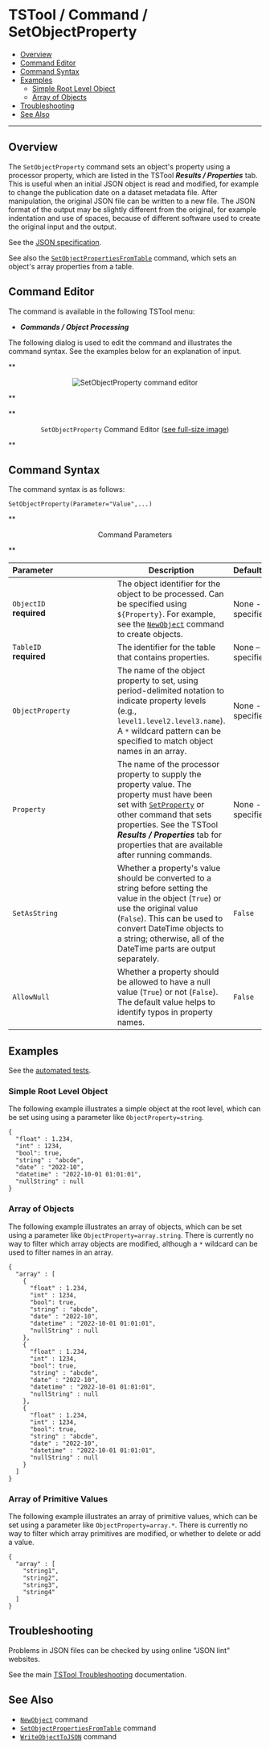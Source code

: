# TSTool / Command / SetObjectProperty #

*   [Overview](#overview)
*   [Command Editor](#command-editor)
*   [Command Syntax](#command-syntax)
*   [Examples](#examples)
    +   [Simple Root Level Object](#simple-root-level-object)
    +   [Array of Objects](#array-of-objects)
*   [Troubleshooting](#troubleshooting)
*   [See Also](#see-also)

-------------------------

## Overview ##

The `SetObjectProperty` command sets an object's property using a processor property,
which are listed in the TSTool ***Results / Properties*** tab.
This is useful when an initial JSON object is read and modified,
for example to change the publication date on a dataset metadata file.
After manipulation, the original JSON file can be written to a new file.
The JSON format of the output may be slightly different from the original,
for example indentation and use of spaces,
because of different software used to create the original input and the output.

See the [JSON specification](https://www.json.org/json-en.html).

See also the [`SetObjectPropertiesFromTable`](../SetObjectPropertiesFromTable/SetObjectPropertiesFromTable.md) command,
which sets an object's array properties from a table.

## Command Editor ##

The command is available in the following TSTool menu:

*   ***Commands / Object Processing***

The following dialog is used to edit the command and illustrates the command syntax.
See the examples below for an explanation of input.

**<p style="text-align: center;">
![SetObjectProperty command editor](SetObjectProperty.png)
</p>**

**<p style="text-align: center;">
`SetObjectProperty` Command Editor (<a href="../SetObjectProperty.png">see full-size image</a>)
</p>**

## Command Syntax ##

The command syntax is as follows:

```text
SetObjectProperty(Parameter="Value",...)
```
**<p style="text-align: center;">
Command Parameters
</p>**

| **Parameter**&nbsp;&nbsp;&nbsp;&nbsp;&nbsp;&nbsp;&nbsp;&nbsp;&nbsp;&nbsp;&nbsp;&nbsp;&nbsp;&nbsp;&nbsp;&nbsp;&nbsp;&nbsp;&nbsp;&nbsp;&nbsp;&nbsp;&nbsp;&nbsp;&nbsp;&nbsp; | **Description** | **Default**&nbsp;&nbsp;&nbsp;&nbsp;&nbsp;&nbsp;&nbsp;&nbsp;&nbsp;&nbsp;&nbsp;&nbsp;&nbsp;&nbsp;&nbsp;&nbsp;&nbsp;&nbsp;&nbsp;&nbsp;&nbsp; |
| --------------|-----------------|----------------- |
|`ObjectID`<br>**required**|The object identifier for the object to be processed.  Can be specified using `${Property}`. For example, see the [`NewObject`](../NewObject/NewObject.md) command to create objects. |None - must be specified.|
|`TableID`<br>**required**|The identifier for the table that contains properties.|None – must be specified.|
|`ObjectProperty`| The name of the object property to set, using period-delimited notation to indicate property levels (e.g., `level1.level2.level3.name`).  A `*` wildcard pattern can be specified to match object names in an array. | None - must be specified. |
|`Property`| The name of the processor property to supply the property value. The property must have been set with [`SetProperty`](../SetProperty/SetProperty.md) or other command that sets properties.  See the TSTool ***Results / Properties*** tab for properties that are available after running commands. | None - must be specified. |
|`SetAsString` | Whether a property's value should be converted to a string before setting the value in the object (`True`) or use the original value (`False`).  This can be used to convert DateTime objects to a string; otherwise, all of the DateTime parts are output separately. | `False` |
|`AllowNull` | Whether a property should be allowed to have a null value (`True`) or not (`False`).  The default value helps to identify typos in property names. | `False` |

## Examples ##

See the [automated tests](https://github.com/OpenCDSS/cdss-app-tstool-test/tree/master/test/commands/SetObjectProperty).

### Simple Root Level Object ###

The following example illustrates a simple object at the root level,
which can be set using using a parameter like `ObjectProperty=string`.

```
{
  "float" : 1.234,
  "int" : 1234,
  "bool": true,
  "string" : "abcde",
  "date" : "2022-10",
  "datetime" : "2022-10-01 01:01:01",
  "nullString" : null
}
```

### Array of Objects ###

The following example illustrates an array of objects,
which can be set using a parameter like `ObjectProperty=array.string`.
There is currently no way to filter which array objects are modified,
although a `*` wildcard can be used to filter names in an array.

```
{
  "array" : [
    {
      "float" : 1.234,
      "int" : 1234,
      "bool": true,
      "string" : "abcde",
      "date" : "2022-10",
      "datetime" : "2022-10-01 01:01:01",
      "nullString" : null
    },
    {
      "float" : 1.234,
      "int" : 1234,
      "bool": true,
      "string" : "abcde",
      "date" : "2022-10",
      "datetime" : "2022-10-01 01:01:01",
      "nullString" : null
    },
    {
      "float" : 1.234,
      "int" : 1234,
      "bool": true,
      "string" : "abcde",
      "date" : "2022-10",
      "datetime" : "2022-10-01 01:01:01",
      "nullString" : null
    }
  ]
}
```

### Array of Primitive Values ###

The following example illustrates an array of primitive values,
which can be set using a parameter like `ObjectProperty=array.*`.
There is currently no way to filter which array primitives are modified,
or whether to delete or add a value.

```
{
  "array" : [
    "string1",
    "string2",
    "string3",
    "string4"
  ]
}
```

## Troubleshooting ##

Problems in JSON files can be checked by using online "JSON lint" websites.

See the main [TSTool Troubleshooting](../../troubleshooting/troubleshooting.md) documentation.

## See Also ##

*   [`NewObject`](../NewObject/NewObject.md) command
*   [`SetObjectPropertiesFromTable`](../SetObjectPropertiesFromTable/SetObjectPropertiesFromTable.md) command
*   [`WriteObjectToJSON`](../WriteObjectToJSON/WriteObjectToJSON.md) command

